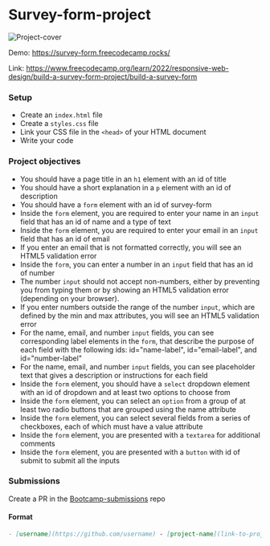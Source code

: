 # Survey-form-project

![Project-cover](https://github.com/codeskills-dev/bootcamp-starter/assets/67395687/01821ae8-26dd-45ea-8de6-2ac551664855)

Demo: https://survey-form.freecodecamp.rocks/

Link: https://www.freecodecamp.org/learn/2022/responsive-web-design/build-a-survey-form-project/build-a-survey-form

### Setup

- Create an `index.html` file
- Create a `styles.css` file
- Link your CSS file in the `<head>` of your HTML document
- Write your code

### Project objectives

- You should have a page title in an `h1` element with an id of title
- You should have a short explanation in a `p` element with an id of description
- You should have a `form` element with an id of survey-form
- Inside the `form` element, you are required to enter your name in an `input` field that has an id of name and a type of text
- Inside the `form` element, you are required to enter your email in an `input` field that has an id of email
- If you enter an email that is not formatted correctly, you will see an HTML5 validation error
- Inside the `form`, you can enter a number in an `input` field that has an id of number
- The number `input` should not accept non-numbers, either by preventing you from typing them or by showing an HTML5 validation error (depending on your browser).
- If you enter numbers outside the range of the number `input`, which are defined by the min and max attributes, you will see an HTML5 validation error
- For the name, email, and number `input` fields, you can see corresponding label elements in the `form`, that describe the purpose of each field with the following ids: id="name-label", id="email-label", and id="number-label"
- For the name, email, and number `input` fields, you can see placeholder text that gives a description or instructions for each field
- Inside the `form` element, you should have a `select` dropdown element with an id of dropdown and at least two options to choose from
- Inside the `form` element, you can select an `option` from a group of at least two radio buttons that are grouped using the name attribute
- Inside the `form` element, you can select several fields from a series of checkboxes, each of which must have a value attribute
- Inside the `form` element, you are presented with a `textarea` for additional comments
- Inside the `form` element, you are presented with a `button` with id of submit to submit all the inputs

### Submissions

Create a PR in the [Bootcamp-submissions](https://github.com/codeskills-dev/bootcamp-submissions) repo

#### Format

```md
- [username](https://github.com/username) - [project-name](link-to-project-branch)
```
